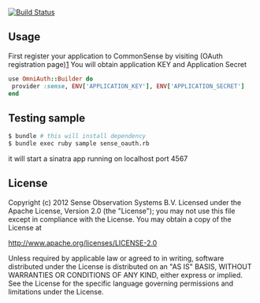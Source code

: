 [![Build Status](https://travis-ci.org/senseobservationsystems/omniauth-sense.png)](https://travis-ci.org/senseobservationsystems/omniauth-sense)

## Usage
First register your application to CommonSense by visiting (OAuth registration page)[1]
You will obtain application KEY and Application Secret

```ruby
use OmniAuth::Builder do
 provider :sense, ENV['APPLICATION_KEY'], ENV['APPLICATION_SECRET']
end
```

## Testing sample
```bash
$ bundle # this will install dependency
$ bundle exec ruby sample sense_oauth.rb
```

it will start a sinatra app running on localhost port 4567

## License

Copyright (c) 2012 Sense Observation Systems B.V.
Licensed under the Apache License, Version 2.0 (the "License");
you may not use this file except in compliance with the License.
You may obtain a copy of the License at

 http://www.apache.org/licenses/LICENSE-2.0

Unless required by applicable law or agreed to in writing, software
distributed under the License is distributed on an "AS IS" BASIS,
WITHOUT WARRANTIES OR CONDITIONS OF ANY KIND, either express or implied.
See the License for the specific language governing permissions and
limitations under the License.

[1]: http://api.sense-os.nl/oauth/register_app

